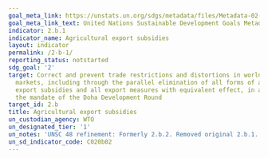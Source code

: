 ```yaml
---
goal_meta_link: https://unstats.un.org/sdgs/metadata/files/Metadata-02-0B-01.pdf
goal_meta_link_text: United Nations Sustainable Development Goals Metadata (pdf 232kB)
indicator: 2.b.1
indicator_name: Agricultural export subsidies
layout: indicator
permalink: /2-b-1/
reporting_status: notstarted
sdg_goal: '2'
target: Correct and prevent trade restrictions and distortions in world agricultural
  markets, including through the parallel elimination of all forms of agricultural
  export subsidies and all export measures with equivalent effect, in accordance with
  the mandate of the Doha Development Round
target_id: 2.b
title: Agricultural export subsidies
un_custodian_agency: WTO
un_designated_tier: '1'
un_notes: 'UNSC 48 refinement: Formerly 2.b.2. Removed original 2.b.1.'
un_sd_indicator_code: C020b02
---
```

